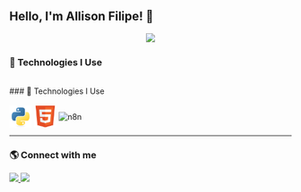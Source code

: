 ## Hello, I'm Allison Filipe! 👋

<div align="center">
  <a href="https://github.com/allison3m">
    <img src="https://github-readme-stats.vercel.app/api?username=allison3m&show_icons=true&theme=dracula&include_all_commits=true&count_private=true"/>
  </a>
</div>

### 🧠 Technologies I Use

<div style="display: inline_block"><br>
 ### 🧠 Technologies I Use

<div style="display: inline_block"><br>
  <img align="center" alt="Python" height="40" width="40" src="https://raw.githubusercontent.com/devicons/devicon/master/icons/python/python-original.svg">
  <img align="center" alt="HTML5" height="40" width="40" src="https://raw.githubusercontent.com/devicons/devicon/master/icons/html5/html5-original.svg">
  <img align="center" alt="n8n" height="40" width="40" src="assets/images/n8n-icon.svg">

</div>

  
</div>

---

### 🌎 Connect with me

<div>
  <a href="https://www.instagram.com/allisonfaf" target="_blank">
    <img src="https://img.shields.io/badge/-Instagram-%23E4405F?style=for-the-badge&logo=instagram&logoColor=white">
  </a>
  <a href="https://www.linkedin.com/in/allison-filipe-b807b7211/" target="_blank">
    <img src="https://img.shields.io/badge/-LinkedIn-%230077B5?style=for-the-badge&logo=linkedin&logoColor=white">
  </a>
</div>
  



